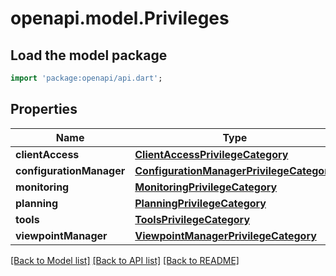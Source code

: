 # openapi.model.Privileges

## Load the model package
```dart
import 'package:openapi/api.dart';
```

## Properties
Name | Type | Description | Notes
------------ | ------------- | ------------- | -------------
**clientAccess** | [**ClientAccessPrivilegeCategory**](ClientAccessPrivilegeCategory.md) |  | [optional] 
**configurationManager** | [**ConfigurationManagerPrivilegeCategory**](ConfigurationManagerPrivilegeCategory.md) |  | [optional] 
**monitoring** | [**MonitoringPrivilegeCategory**](MonitoringPrivilegeCategory.md) |  | [optional] 
**planning** | [**PlanningPrivilegeCategory**](PlanningPrivilegeCategory.md) |  | [optional] 
**tools** | [**ToolsPrivilegeCategory**](ToolsPrivilegeCategory.md) |  | [optional] 
**viewpointManager** | [**ViewpointManagerPrivilegeCategory**](ViewpointManagerPrivilegeCategory.md) |  | [optional] 

[[Back to Model list]](../README.md#documentation-for-models) [[Back to API list]](../README.md#documentation-for-api-endpoints) [[Back to README]](../README.md)


